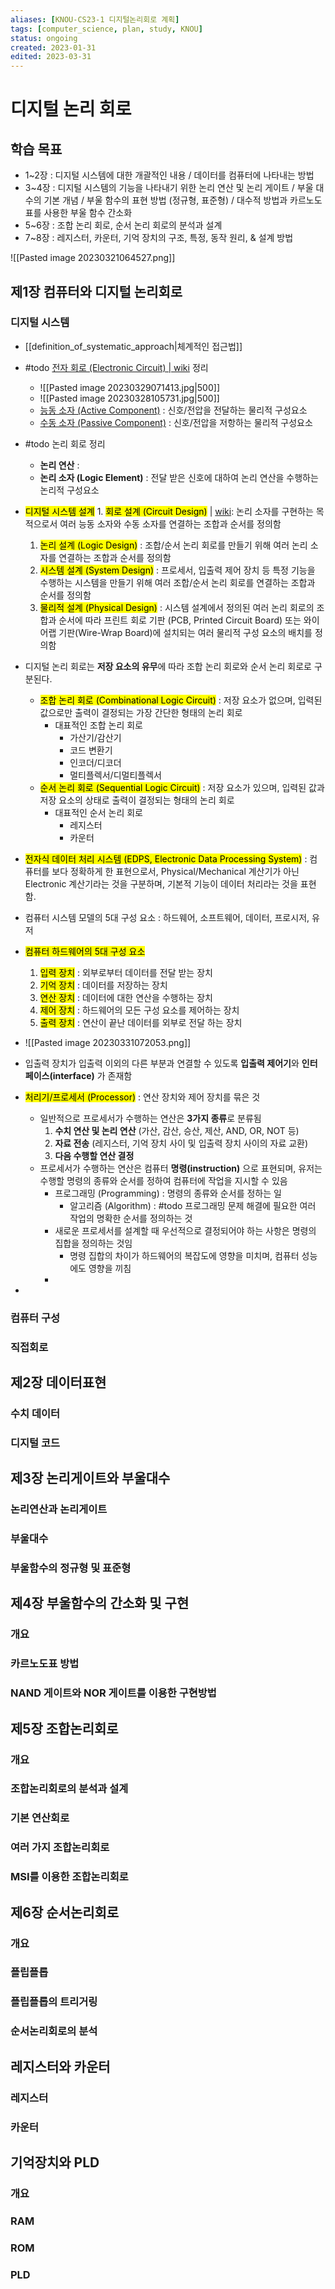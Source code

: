 ```yaml
---
aliases: [KNOU-CS23-1 디지털논리회로 계획]
tags: [computer_science, plan, study, KNOU]
status: ongoing
created: 2023-01-31
edited: 2023-03-31
---
```


# 디지털 논리 회로

## 학습 목표
- 1~2장 : 디지털 시스템에 대한 개괄적인 내용 / 데이터를 컴퓨터에 나타내는 방법
- 3~4장 : 디지털 시스템의 기능을 나타내기 위한 논리 연산 및 논리 게이트 / 부울 대수의 기본 개념 / 부울 함수의 표현 방법 (정규형, 표준형) / 대수적 방법과 카르노도표를 사용한 부울 함수 간소화
- 5~6장 : 조합 논리 회로, 순서 논리 회로의 분석과 설계
- 7~8장 : 레지스터, 카운터, 기억 장치의 구조, 특정, 동작 원리, & 설계 방법

![[Pasted image 20230321064527.png]]

## 제1장 컴퓨터와 디지털 논리회로


### 디지털 시스템

- [[definition_of_systematic_approach|체계적인 접근법]]


- #todo [전자 회로 (Electronic Circuit) | wiki](https://en.wikipedia.org/wiki/Electronic_circuit) 정리
	- ![[Pasted image 20230329071413.jpg|500]]
	- ![[Pasted image 20230328105731.jpg|500]]
	- [능동 소자 (Active Component)](https://en.wikipedia.org/wiki/Electronic_component#Active_components) : 신호/전압을 전달하는 물리적 구성요소
	- [수동 소자 (Passive Component)](https://en.wikipedia.org/wiki/Electronic_component#Passive_components) : 신호/전압을 저항하는 물리적 구성요소
- #todo 논리 회로 정리
	- **논리 연산** : 
	- **논리 소자 (Logic Element)** : 전달 받은 신호에 대하여 논리 연산을 수행하는 논리적 구성요소
- <mark class="hltr-trippy">디지털 시스템 설계</mark>
		1. <mark class="hltr-trippy">회로 설계 (Circuit Design)</mark> | [wiki](https://en.wikipedia.org/wiki/Circuit_design): 논리 소자를 구현하는 목적으로서 여러 능동 소자와 수동 소자를 연결하는 조합과 순서를 정의함
	1. <mark class="hltr-trippy">논리 설계 (Logic Design)</mark> : 조합/순서 논리 회로를 만들기 위해 여러 논리 소자를 연결하는 조합과 순서를 정의함
	2. <mark class="hltr-trippy">시스템 설계 (System Design)</mark> : 프로세서, 입출력 제어 장치 등 특정 기능을 수행하는 시스템을 만들기 위해 여러 조합/순서 논리 회로를 연결하는 조합과 순서를 정의함
	3. <mark class="hltr-trippy">물리적 설계 (Physical Design)</mark> : 시스템 설계에서 정의된 여러 논리 회로의 조합과 순서에 따라 프린트 회로 기판 (PCB, Printed Circuit Board) 또는 와이어랩 기판(Wire-Wrap Board)에 설치되는 여러 물리적 구성 요소의 배치를 정의함
- 디지털 논리 회로는 **저장 요소의 유무**에 따라 조합 논리 회로와 순서 논리 회로로 구분된다.
	- <mark class="hltr-trippy">조합 논리 회로 (Combinational Logic Circuit)</mark> : 저장 요소가 없으며, 입력된 값으로만 출력이 결정되는 가장 간단한 형태의 논리 회로
		- 대표적인 조합 논리 회로
			- 가산기/감산기
			- 코드 변환기
			- 인코더/디코더
			- 멀티플렉서/디멀티플렉서
	- <mark class="hltr-trippy">순서 논리 회로 (Sequential Logic Circuit)</mark> : 저장 요소가 있으며, 입력된 값과 저장 요소의 상태로 출력이 결정되는 형태의 논리 회로
		- 대표적인 순서 논리 회로
			- 레지스터
			- 카운터
- <mark class="hltr-trippy">전자식 데이터 처리 시스템 (EDPS, Electronic Data Processing System)</mark> : 컴퓨터를 보다 정확하게 한 표현으로서, Physical/Mechanical 계산기가 아닌 Electronic 계산기라는 것을 구분하며, 기본적 기능이 데이터 처리라는 것을 표현함.
- 컴퓨터 시스템 모델의 5대 구성 요소 : 하드웨어, 소프트웨어, 데이터, 프로시저, 유저
- <mark class="hltr-trippy">컴퓨터 하드웨어의 5대 구성 요소</mark>
	1. <mark class="hltr-trippy">입력 장치</mark> : 외부로부터 데이터를 전달 받는 장치
	2. <mark class="hltr-trippy">기억 장치</mark> : 데이터를 저장하는 장치
	3. <mark class="hltr-trippy">연산 장치</mark> : 데이터에 대한 연산을 수행하는 장치
	4. <mark class="hltr-trippy">제어 장치</mark> : 하드웨어의 모든 구성 요소를 제어하는 장치
	5. <mark class="hltr-trippy">출력 장치</mark> : 연산이 끝난 데이터를 외부로 전달 하는 장치
- ![[Pasted image 20230331072053.png]]
- 입출력 장치가 입출력 이외의 다른 부분과 연결할 수 있도록 **입출력 제어기**와 **인터페이스(interface)** 가 존재함
- <mark class="hltr-trippy">처리기/프로세서 (Processor)</mark> : 연산 장치와 제어 장치를 묶은 것
	- 일반적으로 프로세서가 수행하는 연산은 **3가지 종류**로 분류됨
		1. **수치 연산 및 논리 연산** (가산, 감산, 승산, 제산, AND, OR, NOT 등)
		2. **자료 전송** (레지스터, 기억 장치 사이 및 입출력 장치 사이의 자료 교환)
		3. **다음 수행할 연산 결정**
	- 프로세서가 수행하는 연산은 컴퓨터 **명령(instruction)** 으로 표현되며, 유저는 수행할 명령의 종류와 순서를 정하여 컴퓨터에 작업을 지시할 수 있음
		- 프로그래밍 (Programming) : 명령의 종류와 순서를 정하는 일
			- 알고리즘 (Algorithm) : #todo 프로그래밍 문제 해결에 필요한 여러 작업의 명확한 순서를 정의하는 것
		- 새로운 프로세서를 설계할 때 우선적으로 결정되어야 하는 사항은 명령의 집합을 정의하는 것임
			- 명령 집합의 차이가 하드웨어의 복잡도에 영향을 미치며, 컴퓨터 성능에도 영향을 끼침
		- 
- 

### 컴퓨터 구성

### 직접회로

## 제2장 데이터표현
### 수치 데이터

### 디지털 코드

## 제3장 논리게이트와 부울대수
### 논리연산과 논리게이트

### 부울대수

### 부울함수의 정규형 및 표준형

## 제4장 부울함수의 간소화 및 구현
### 개요

### 카르노도표 방법

### NAND 게이트와 NOR 게이트를 이용한 구현방법


## 제5장 조합논리회로

### 개요

### 조합논리회로의 분석과 설계

### 기본 연산회로

### 여러 가지 조합논리회로

### MSI를 이용한 조합논리회로

## 제6장 순서논리회로

### 개요

### 플립플롭

### 플립플롭의 트리거링

### 순서논리회로의 분석

## 레지스터와 카운터

### 레지스터

### 카운터

## 기억장치와 PLD
### 개요

### RAM

### ROM

### PLD